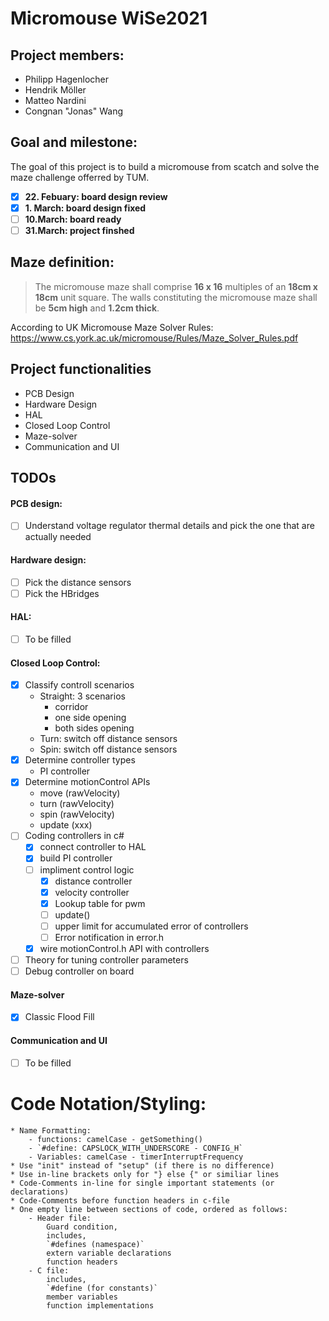 # Micromouse WiSe2021

## Project members:

* Philipp Hagenlocher
* Hendrik Möller
* Matteo Nardini
* Congnan "Jonas" Wang

## Goal and milestone:
The goal of this project is to build a micromouse from scatch and solve the maze challenge offerred by TUM. 

- [x] **22. Febuary: board design review** 
- [x] **1. March: board design fixed**
- [ ] **10.March: board ready**
- [ ] **31.March: project finshed**

## Maze definition:
>The micromouse maze shall comprise **16 x 16** multiples of an **18cm x 18cm** unit square.
The walls constituting the micromouse maze shall be **5cm high** and **1.2cm thick**. 

According to UK Micromouse Maze Solver Rules:
<https://www.cs.york.ac.uk/micromouse/Rules/Maze_Solver_Rules.pdf>


## Project functionalities

* PCB Design
* Hardware Design
* HAL
* Closed Loop Control
* Maze-solver
* Communication and UI

## TODOs

#### PCB design:
- [ ] Understand voltage regulator thermal details and pick the one that are actually needed

#### Hardware design:
- [ ] Pick the distance sensors
- [ ] Pick the HBridges

#### HAL:
- [ ] To be filled

#### Closed Loop Control:
- [x] Classify controll scenarios
	* Straight: 3 scenarios
		* corridor
		* one side opening
		* both sides opening
	* Turn: switch off distance sensors
	* Spin: switch off distance sensors
- [x] Determine controller types
	* PI controller
- [x] Determine motionControl APIs
	* move (rawVelocity)
	* turn (rawVelocity)
	* spin (rawVelocity)
	* update (xxx)
- [ ] Coding controllers in c#
	* [x] connect controller to HAL
	* [x] build PI controller
	* [ ] impliment control logic
		* [x] distance controller
		* [x] velocity controller
		* [x] Lookup table for pwm 
		* [ ] update()
		* [ ] upper limit for accumulated error of controllers
		* [ ] Error notification in error.h
	* [x] wire motionControl.h API with controllers
- [ ] Theory for tuning controller parameters 
- [ ] Debug controller on board

#### Maze-solver
- [x] Classic Flood Fill

#### Communication and UI
- [ ] To be filled

# Code Notation/Styling:
```
* Name Formatting:
	- functions: camelCase - getSomething()
	- `#define: CAPSLOCK_WITH_UNDERSCORE - CONFIG_H`
	- Variables: camelCase - timerInterruptFrequency
* Use "init" instead of "setup" (if there is no difference)
* Use in-line brackets only for "} else {" or similiar lines
* Code-Comments in-line for single important statements (or declarations)
* Code-Comments before function headers in c-file
* One empty line between sections of code, ordered as follows:
	- Header file: 
		Guard condition, 
		includes, 
		`#defines (namespace)`
		extern variable declarations
		function headers
	- C file: 
		includes,
		`#define (for constants)`
		member variables
		function implementations
